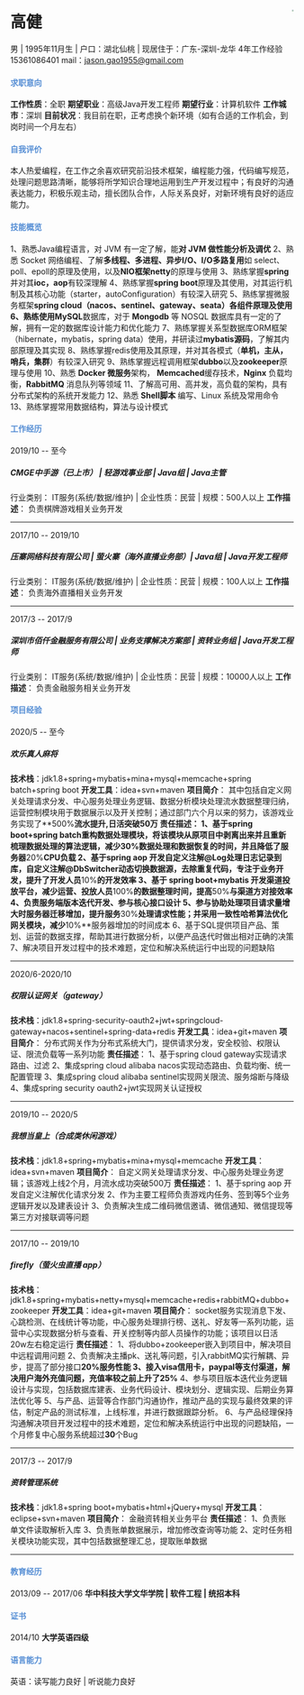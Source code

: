 # 高健 <img align="right" src="https://ae01.alicdn.com/kf/Hd1323ecfe2694b44a1ff62913597e297Y.png" style="zoom:20%;" />

男 | 1995年11月生 | 户口：湖北仙桃 | 现居住于：广东-深圳-龙华
4年工作经验
15361086401
mail：<u><font color='#76923c'>jason.gao1955@gmail.com</font></u>

####  <font color='#548dd4' style='font-family:FangSong'>求职意向</font>

**工作性质**：全职
**期望职业**：高级Java开发工程师
**期望行业**：计算机软件
**工作城市**：深圳
**目前状况**：我目前在职，正考虑换个新环境（如有合适的工作机会，到岗时间一个月左右）

#### <font color='#548dd4' style='font-family:FangSong'>自我评价</font>

本人热爱编程，在工作之余喜欢研究前沿技术框架，编程能力强，代码编写规范，处理问题思路清晰，能够将所学知识合理地运用到生产开发过程中；有良好的沟通表达能力，积极乐观主动，擅长团队合作，人际关系良好，对新环境有良好的适应能力。

#### <font color='#548dd4' style='font-family:FangSong'>技能概览</font>

1、熟悉Java编程语言，对 JVM 有一定了解，能**对 JVM 做性能分析及调优**
2、熟悉 Socket 网络编程、了解**多线程、多进程、异步I/O、I/O多路复用**如 select、poll、epoll的原理及使用，以及**NIO框架netty**的原理与使用
3、熟练掌握**spring** 并对其**ioc，aop**有较深理解
4、熟练掌握**spring boot**原理及其使用，对其运行机制及其核心功能（starter，autoConfiguration）有较深入研究
5、熟练掌握微服务框架**spring cloud（nacos、sentinel、gateway、seata）**各组件原理及使用
6、熟练使用**MySQL**数据库，对于 **Mongodb** 等 NOSQL 数据库具有一定的了解，拥有一定的数据库设计能力和优化能力
7、熟练掌握关系型数据库ORM框架（hibernate，mybatis，spring data）使用，并研读过**mybatis源码**，了解其内部原理及其实现
8、熟练掌握redis使用及其原理，并对其各模式（**单机，主从，哨兵，集群**）有较深入研究
9、熟练掌握远程调用框架**dubbo**以及**zookeeper**原理与使用
10、熟悉 **Docker 微服务**架构， **Memcached**缓存技术，**Nginx** 负载均衡，**RabbitMQ** 消息队列等领域
11、了解高可用、高并发，高负载的架构，具有分布式架构的系统开发能力
12、熟悉 **Shell脚本** 编写、Linux 系统及常用命令
13、熟练掌握常用数据结构，算法与设计模式

#### <font color='#548dd4' style='font-family:FangSong'>工作经历</font>

2019/10 -- 至今

##### CMGE中手游（已上市） | 轻游戏事业部 | Java组 | Java主管

行业类别： IT服务(系统/数据/维护) | 企业性质：民营 | 规模：500人以上
**工作描述**：
负责棋牌游戏相关业务开发

------

2017/10 -- 2019/10

##### 压寨网络科技有限公司 | 萤火寨（海外直播业务部）| Java组 | Java开发工程师

行业类别： IT服务(系统/数据/维护) | 企业性质：民营 | 规模：100人以上
**工作描述**：
负责海外直播相关业务开发

------

2017/3 -- 2017/9

##### 深圳市佰仟金融服务有限公司  |  业务支撑解决方案部  |  资转业务组  |  Java开发工程师

行业类别： IT服务(系统/数据/维护) | 企业性质：民营 | 规模：10000人以上
**工作描述**：
负责金融服务相关业务开发

#### <font color='#548dd4' style='font-family:FangSong'>项目经验</font>

2020/5 -- 至今

##### *欢乐真人麻将*

**技术栈**：jdk1.8+spring+mybatis+mina+mysql+memcache+spring batch+spring boot
**开发工具**：idea+svn+maven
**项目简介**：
其中包括自定义网关处理请求分发、中心服务处理业务逻辑、数据分析模块处理流水数据整理归纳，运营控制模块用于数据展示以及开关控制；通过部门六个月以来的努力，该游戏业务实现了**500%**流水提升,日活突破50万
**责任描述**：
1、基于spring boot+spring batch重构数据处理模块，将该模块从原项目中剥离出来并且重新梳理数据处理的算法逻辑，减少30%数据处理和数据恢复的时间，并且降低了服务器**20%**CPU负载
2、基于spring aop 开发自定义注解@Log处理日志记录到库，自定义注解@DbSwitcher动态切换数据源，去除重复代码，专注于业务开发，提升了开发人员**10%**的开发效率
3、基于 spring boot+mybatis 开发渠道投放平台，减少运营、投放人员**100%**的数据整理时间，提高**50%**与渠道方对接效率
4、负责服务端版本迭代开发、参与核心接口设计
5、参与协助处理项目请求量增大时服务器迁移增加，提升服务**30%**处理请求性能；并采用一致性哈希算法优化网关模块，减少**10%**服务器增加的时间成本
6、基于SQL提供项目产品、策划、运营的数据支撑，帮助其进行数据分析，以便产品迭代时做出相对正确的决策
7、解决项目开发过程中的技术难题，定位和解决系统运行中出现的问题缺陷

------

2020/6-2020/10

##### *权限认证网关（gateway）*

**技术栈**：jdk1.8+spring-security-oauth2+jwt+springcloud-gateway+nacos+sentinel+spring-data+redis
**开发工具**：idea+git+maven
**项目简介**：
分布式网关作为分布式系统大门，提供请求分发，安全校验、权限认证、限流负载等一系列功能
**责任描述**：
1、基于spring cloud gateway实现请求路由、过滤
2、集成spring cloud alibaba nacos实现动态路由、负载均衡、统一配置管理
3、集成spring cloud alibaba sentinel实现网关限流、服务熔断与降级
4、集成spring security oauth2+jwt实现网关认证授权

------

2019/10 -- 2020/5

##### *我想当皇上（合成类休闲游戏）*

**技术栈**：jdk1.8+spring+mybatis+mina+mysql+memcache
**开发工具**：idea+svn+maven
**项目简介**：
自定义网关处理请求分发、中心服务处理业务逻辑；该游戏上线2个月，月流水成功突破500万
**责任描述**：
1、基于spring aop 开发自定义注解优化请求分发
2、作为主要工程师负责游戏内任务、签到等5个业务逻辑开发以及建表设计
3、负责解决生成二维码微信邀请、微信通知、微信提现等第三方对接联调等问题

------

2017/10 -- 2019/10

##### *firefly（萤火虫直播 app）*

**技术栈**：jdk1.8+spring+mybatis+netty+mysql+memcache+redis+rabbitMQ+dubbo+zookeeper
**开发工具**：idea+git+maven
**项目简介**：
socket服务实现消息下发、心跳检测、在线统计等功能，中心服务处理排行榜、送礼、好友等一系列功能，运营中心实现数据分析与查看、开关控制等内部人员操作的功能；该项目以日活20w左右稳定运行
**责任描述**：
1、将dubbo+zookeeper嵌入到项目中，解决项目中远程调用问题
2、负责解决主播pk、送礼等问题，引入rabbitMQ实行解耦、异步，提高了部分接口**20%**服务性能
3、接入visa信用卡，paypal等支付渠道，解决用户海外充值问题，充值率较之前上升了**25%**
4、参与项目版本迭代业务逻辑设计与实现，包括数据库建表、业务代码设计、模块划分、逻辑实现、后期业务算法优化等
5、与产品、运营等合作部门沟通协作，推动产品的实现与最终效果的评估，制定产品的测试标准，上线标准，并进行数据跟踪分析。
6、与产品经理保持沟通解决项目开发过程中的技术难题，定位和解决系统运行中出现的问题缺陷，一个月修复中心服务系统超过**30**个Bug

------

2017/3 -- 2017/9

##### *资转管理系统*

**技术栈**：jdk1.8+spring boot+mybatis+html+jQuery+mysql
**开发工具**：eclipse+svn+maven
**项目简介**：
金融资转相关业务平台
**责任描述**：
1、负责账单文件读取解析入库
3、负责账单数据展示，增加修改查询等功能
2、定时任务相关模块功能实现，其中包括数据整理汇总，提取账单数据

------

#### <font color='#548dd4' style='font-family:FangSong'>教育经历</font>

2013/09 -- 2017/06
**华中科技大学文华学院 | 软件工程 | 统招本科**

#### <font color='#548dd4' style='font-family:FangSong'>证书</font>

2014/10
**大学英语四级**

#### <font color='#548dd4' style='font-family:FangSong'>语言能力</font>

英语：读写能力良好 | 听说能力良好
